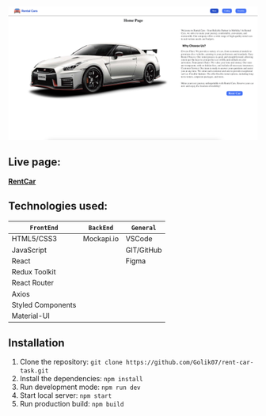 <img width="1000" alt="rentCar" src="src/images/rentCar.png">

## Live page:

[**RentCar**](https://github.com/Golik07/rent-car-task/)

## Technologies used:

| `FrontEnd`        | `BackEnd`  | `General`  |
| ----------------- | ---------- | ---------- |
| HTML5/CSS3        | Mockapi.io | VSCode     |
| JavaScript        |            | GIT/GitHub |
| React             |            | Figma      |
| Redux Toolkit     |            |            |
| React Router      |            |            |
| Axios             |            |            |
| Styled Components |            |            |
| Material-UI       |            |            |

## Installation

1. Clone the repository:
   `git clone https://github.com/Golik07/rent-car-task.git`
2. Install the dependencies: `npm install`
3. Run development mode: `npm run dev`
4. Start local server: `npm start`
5. Run production build: `npm build`
